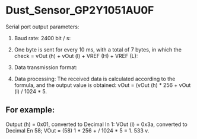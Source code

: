 # Dust_Sensor_GP2Y1051AU0F

Serial port output parameters:
1) Baud rate: 2400 bit / s:
2) One byte is sent for every 10 ms, with a total of 7 bytes, in which the check = vOut (h) + vOut (l) + VREF (H) + VREF (L):
3) Data transmission format:

4) Data processing:
The received data is calculated according to the formula, and the output value is obtained: vOut = (vOut (h) * 256 + vOut (l) / 1024 * 5.

## For example:
Output (h) = 0x01, converted to Decimal In 1:
VOut (l) = 0x3a, converted to Decimal En 58;
VOut = (58) 1 * 256 + / 1024 * 5 = 1. 533 v.
